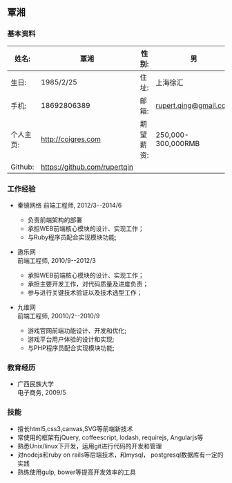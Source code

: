 ## 覃湘

### 基本资料
姓名: 				| 覃湘	|	性别:  | 男
------- 			| --------------	| 		-------| -----
生日:		|1985/2/25		 	|住址:|上海徐汇
手机:		|18692806389	 	|邮箱:|rupert.qing@gmail.com
个人主页:				|http://coigres.com|期望薪资:|250,000-300,000RMB
Github:				|https://github.com/rupertqin


### 工作经验

* 秦镜网络
前端工程师, 2012/3--2014/6

	* 负责前端架构的部署
	* 承担WEB前端核心模块的设计、实现工作；
	* 与Ruby程序员配合实现模块功能;

* 遨乐网  
前端工程师, 2010/9--2012/3

	* 承担WEB前端核心模块的设计、实现工作；
	* 承担主要开发工作，对代码质量及进度负责；
	* 参与进行关键技术验证以及技术选型工作；

* 九维网  
前端工程师, 20010/2--2010/9

	* 游戏官网前端功能设计、开发和优化;
	* 游戏平台用户体验的设计和实现;
	* 与PHP程序员配合实现模块功能;

### 教育经历

* 广西民族大学  
电子商务,  2009/5

### 技能

* 擅长html5,css3,canvas,SVG等前端新技术
* 常使用的框架有jQuery, coffeescript, lodash, requirejs, Angularjs等  
* 熟悉Unix/linux下开发，运用git进行代码的开发和管理  
* 对nodejs和ruby on rails等后端技术，和mysql， postgresql数据库有一定的实践
* 熟练使用gulp, bower等提高开发效率的工具

